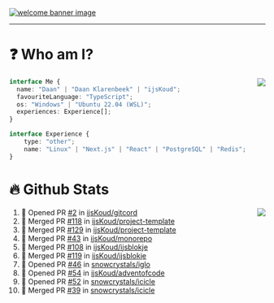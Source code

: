 <h1 align="center" style="display:none;"></h1>

<a href="https://ijskoud.dev/"><img src="https://cdn.ijskoud.dev/files/IIcds5oPKl.png" alt="welcome banner image" /></a>

---

# ❓ Who am I?

<img align="right" src="http://gh-stats.ijskoud.dev/api/top-langs?username=ijsKoud&cache_seconds=1800&layout=compact&hide_border=true&hide_rank=true&show_icons=true&theme=dark&title_color=ffffff&hide_border=true&locale=en" />

```typescript
interface Me {
  name: "Daan" | "Daan Klarenbeek" | "ijsKoud";
  favouriteLanguage: "TypeScript";
  os: "Windows" | "Ubuntu 22.04 (WSL)";
  experiences: Experience[];
}

interface Experience {
    type: "other";
    name: "Linux" | "Next.js" | "React" | "PostgreSQL" | "Redis";
}
```

# 🔥 Github Stats

<img align="right" src="http://gh-stats.ijskoud.dev/api? username=ijsKoud&cache_seconds=1800&hide_border=true&hide_rank=true&show_icons=true&theme=dark&title_color=ffffff&hide_border=true&locale=en">

<!--START_SECTION:activity-->
1. 💪 Opened PR [#2](https://github.com/ijsKoud/gitcord/pull/2) in [ijsKoud/gitcord](https://github.com/ijsKoud/gitcord)
2. 🎉 Merged PR [#118](https://github.com/ijsKoud/project-template/pull/118) in [ijsKoud/project-template](https://github.com/ijsKoud/project-template)
3. 🎉 Merged PR [#129](https://github.com/ijsKoud/project-template/pull/129) in [ijsKoud/project-template](https://github.com/ijsKoud/project-template)
4. 🎉 Merged PR [#43](https://github.com/ijsKoud/monorepo/pull/43) in [ijsKoud/monorepo](https://github.com/ijsKoud/monorepo)
5. 🎉 Merged PR [#108](https://github.com/ijsKoud/ijsblokje/pull/108) in [ijsKoud/ijsblokje](https://github.com/ijsKoud/ijsblokje)
6. 🎉 Merged PR [#119](https://github.com/ijsKoud/ijsblokje/pull/119) in [ijsKoud/ijsblokje](https://github.com/ijsKoud/ijsblokje)
7. 💪 Opened PR [#46](https://github.com/snowcrystals/iglo/pull/46) in [snowcrystals/iglo](https://github.com/snowcrystals/iglo)
8. 💪 Opened PR [#54](https://github.com/ijsKoud/adventofcode/pull/54) in [ijsKoud/adventofcode](https://github.com/ijsKoud/adventofcode)
9. 💪 Opened PR [#52](https://github.com/snowcrystals/icicle/pull/52) in [snowcrystals/icicle](https://github.com/snowcrystals/icicle)
10. 🎉 Merged PR [#39](https://github.com/snowcrystals/icicle/pull/39) in [snowcrystals/icicle](https://github.com/snowcrystals/icicle)
<!--END_SECTION:activity-->

<h1 align="center" style="display:none;"></h1>
